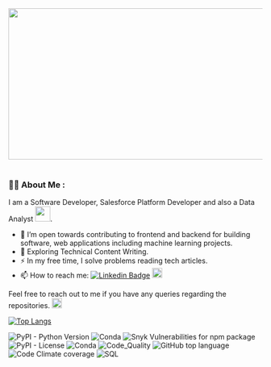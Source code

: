<div align="center">
  <img src="https://media.giphy.com/media/dWesBcTLavkZuG35MI/giphy.gif" width="600" height="300"/>
</div>
<br>

### :woman_technologist: About Me :
I am a Software Developer, Salesforce Platform Developer and also a Data Analyst <img src="https://media.giphy.com/media/WUlplcMpOCEmTGBtBW/giphy.gif" width="30">.
- :telescope: I’m open towards contributing to frontend and backend for building software, web applications including machine learning projects.
- :seedling: Exploring Technical Content Writing.
- :zap: In my free time, I solve problems reading tech articles.
- :mailbox: How to reach me: [![Linkedin Badge](https://img.shields.io/badge/-durveshshah-blue?style=flat&logo=Linkedin&logoColor=white)](https://www.linkedin.com/in/durvesh-shah/) <a href = "https://medium.com/@durvesh.shah"><img src = "https://user-images.githubusercontent.com/37297153/159540953-cb34db31-9500-424d-8a31-faa6e3d0f8b9.png" height = "20px" alt="Medium Badge"/> </a>

Feel free to reach out to me if you have any queries regarding the repositories. 
<a href = "mailto:durvesh.shah@gmail.com"><img src = "https://user-images.githubusercontent.com/37297153/159544267-9d0d6039-d676-44a3-b4e6-ab02d4e69f82.png" height = "20px"/>
</a>


[![Top Langs](https://github-readme-stats.vercel.app/api/top-langs/?username=durveshshah&layout=compact&langs_count=8&exclude_repo=Computer-Vision,AWS-Face-Recognition-Attendance-System)](https://github.com/anuraghazra/github-readme-stats) 


![PyPI - Python Version](https://img.shields.io/pypi/pyversions/Django)
![Conda](https://img.shields.io/conda/pn/conda-forge/py?color=gre)
![Snyk Vulnerabilities for npm package](https://img.shields.io/snyk/vulnerabilities/npm/mocha)
![PyPI - License](https://img.shields.io/badge/license-GPL3.0-green)
![Conda](https://img.shields.io/conda/v/conda-forge/python)
![Code_Quality](https://img.shields.io/badge/codequality-A-green)
![GitHub top language](https://img.shields.io/github/languages/top/durveshshah/Emotion-Detection-System)
![Code Climate coverage](https://img.shields.io/codeclimate/coverage/codeclimate/codeclimate)
![SQL](https://img.shields.io/badge/SQL-95%25-orange)



<!---
durveshshah/durveshshah is a ✨ special ✨ repository because its `README.md` (this file) appears on your GitHub profile.
You can click the Preview link to take a look at your changes.
--->
